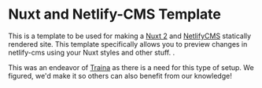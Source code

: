 # Nuxt and Netlify-CMS Template

This is a template to be used for making a [Nuxt 2](https://nuxtjs.org) and [NetlifyCMS](https://www.netlifycms.org/)
statically rendered site. This template specifically allows you to preview changes in netlify-cms using your Nuxt styles and other stuff. .


This was an endeavor of [Traina](https://wearetraina.com) as there is a need for this type of setup. We figured, 
we'd make it so others can also benefit from our knowledge!
